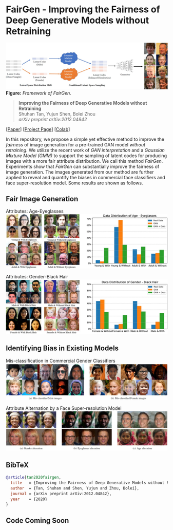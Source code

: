 # FairGen - Improving the Fairness of Deep Generative Models without Retraining

![image](./docs/assets/framework.jpg)
**Figure:** *Framework of FairGen*.

> **Improving the Fairness of Deep Generative Models without Retraining** <br>
> Shuhan Tan, Yujun Shen, Bolei Zhou <br>
> *arXiv preprint arXiv:2012.04842*

[[Paper](https://arxiv.org/pdf/2012.04842.pdf)]
[[Project Page](https://genforce.github.io/fairgen/)]
[[Colab](https://colab.research.google.com/github/genforce/fairgen/blob/main/docs/fairgen.ipynb)]

In this repository, we propose a simple yet effective method to improve the *fairness* of image generation for a pre-trained GAN model *without retraining*.
We utilize the recent work of *GAN interpretation* and a *Gaussian Mixture Model (GMM)* to support the sampling of latent codes for producing images with a more fair attribute distribution.
We call this method *FairGen*.
Experiments show that *FairGen* can substantially improve the fairness of image generation. The images generated from our method are further applied to reveal and quantify the biases in commercial face classifiers and face super-resolution model. Some results are shown as follows.


## Fair Image Generation

Attributes: Age-Eyeglasses
![image](./docs/assets/age_eyeglasses.jpg)

Attributes: Gender-Black Hair
![image](./docs/assets/gender_black_hair.jpg)

## Identifying Bias in Existing Models

Mis-classification in Commercial Gender Classifiers
![image](./docs/assets/api.jpg)

Attribute Alternation by a Face Super-resolution Model
![image](./docs/assets/PULSE.jpg)

## BibTeX

```bibtex
@article{tan2020fairgen,
  title   = {Improving the Fairness of Deep Generative Models without Retraining},
  author  = {Tan, Shuhan and Shen, Yujun and Zhou, Bolei},
  journal = {arXiv preprint arXiv:2012.04842},
  year    = {2020}
}
```

## Code Coming Soon